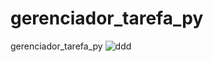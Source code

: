 # gerenciador_tarefa_py
gerenciador_tarefa_py
![ddd](https://github.com/gui13Python/gerenciador_tarefa_py/assets/91476305/c86f8a23-c47a-4d5f-9119-03a9da9a2fe3)
